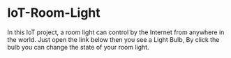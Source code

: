 # IoT-Room-Light
In this IoT project, a room light can control by the Internet from anywhere in the world. Just open the link below then you see a Light Bulb, By click the bulb you can change the state of your room light.

